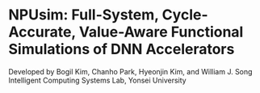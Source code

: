 # NPUsim: Full-System, Cycle-Accurate, Value-Aware Functional Simulations of DNN Accelerators
Developed by Bogil Kim, Chanho Park, Hyeonjin Kim, and William J. Song\
Intelligent Computing Systems Lab, Yonsei University
